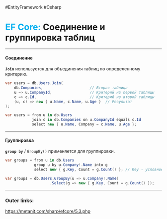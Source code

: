 #EntityFramework #Csharp 
# <font color="#00b0f0">EF Core:</font> Соединение и группировка таблиц

---
#### **Соединение**
**`Join`** используется для объединения таблиц по определенному критерию.

  ```csharp
  var users = db.Users.Join(
      db.Companies,                     // Вторая таблица
      u => u.CompanyId,                 // Критерий из первой таблицы
      c => c.Id,                        // Критерий из второй таблицы
      (u, c) => new { u.Name, c.Name, u.Age }  // Результат
  );
  ```

  ```csharp
  var users = from u in db.Users
              join c in db.Companies on u.CompanyId equals c.Id
              select new { u.Name, Company = c.Name, u.Age };
  ```

---
#### **Группировка**
**`group by`** / `GroupBy()` применяется для группировки.

  ```csharp
  var groups = from u in db.Users
               group u by u.Company!.Name into g
               select new { g.Key, Count = g.Count() }; // Key - условное обозначение ключа группировки (Company.Name)
  ```

  ```csharp
  var groups = db.Users.GroupBy(u => u.Company!.Name)
                      .Select(g => new { g.Key, Count = g.Count() });
  ```

---
### Outer links:
https://metanit.com/sharp/efcore/5.3.php